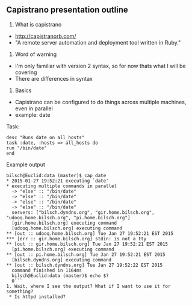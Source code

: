 ## Capistrano presentation outline

1. What is capistrano
  * http://capistranorb.com/
  * "A remote server automation and deployment tool written in Ruby."
1. Word of warning
  * I'm only familiar with version 2 syntax, so for now thats what I will be covering
  * There are differences in syntax
1. Basics
  * Capistrano can be configured to do things across multiple machines, even in parallel
  * example: date
  
  Task: 
  ```
desc "Runs date on all_hosts"
task :date, :hosts => all_hosts do
  run "/bin/date"
end
  ```
  
  Example output
  ```
  bilsch@Euclid:data (master)$ cap date
  * 2015-01-27 19:52:21 executing `date'
  * executing multiple commands in parallel
    -> "else" :: "/bin/date"
    -> "else" :: "/bin/date"
    -> "else" :: "/bin/date"
    -> "else" :: "/bin/date"
    servers: ["bilsch.dyndns.org", "gir.home.bilsch.org", "udooq.home.bilsch.org", "pi.home.bilsch.org"]
    [gir.home.bilsch.org] executing command
    [udooq.home.bilsch.org] executing command
 ** [out :: udooq.home.bilsch.org] Tue Jan 27 19:52:21 EST 2015
*** [err :: gir.home.bilsch.org] stdin: is not a tty
 ** [out :: gir.home.bilsch.org] Tue Jan 27 19:52:21 EST 2015
    [pi.home.bilsch.org] executing command
 ** [out :: pi.home.bilsch.org] Tue Jan 27 19:52:21 EST 2015
    [bilsch.dyndns.org] executing command
 ** [out :: bilsch.dyndns.org] Tue Jan 27 19:52:22 EST 2015
    command finished in 1164ms
    bilsch@Euclid:data (master)$ echo $?
    0```
1. Wait, where I see the output? What if I want to use it for something?
   * Is httpd installed?
   
